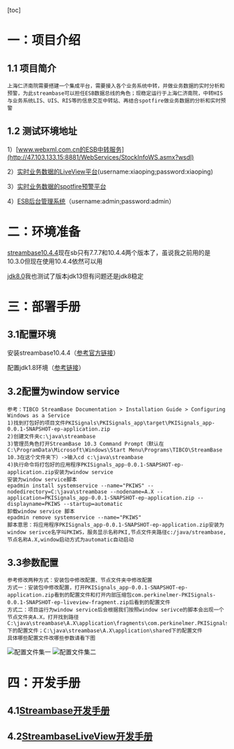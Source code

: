 [toc]
# 一：项目介绍
## 1.1 项目简介
	上海仁济南院需要搭建一个集成平台，需要接入各个业务系统中转，并做业务数据的实时分析和预警，为此streambase可以担任ESB数据总线的角色；现稳定运行于上海仁济南院，中转HIS与业务系统LIS、UIS、RIS等的信息交互中转站、再结合spotfire做业务数据的分析和实时预警
## 1.2 测试环境地址
1）[www.webxml.com.cn的ESB中转服务](http://47.103.133.15:8881/WebServices/StockInfoWS.asmx?wsdl)

2）[实时业务数据的LiveView平台](http://47.103.133.15:10070/lvweb/#/login)(username:xiaoping;password:xiaoping)

3）[实时业务数据的spotfire预警平台](http://47.103.133.15:10070/lvweb/#/login)

4）[ESB后台管理系统](http://47.103.133.15:8888/WSManager/login)（username:admin;password:admin）
	
# 二：环境准备
[streambase10.4.4](shttps://edelivery.tibco.com/storefront/view-download.ep?sku=11032-4&version=10.4.4)现在sb只有7.7.7和10.4.4两个版本了，虽说我之前用的是10.3.0但现在使用10.4.4依然可以用

[jdk8.0](https://download.oracle.com/otn/java/jdk/8u231-b11/5b13a193868b4bf28bcb45c792fce896/jdk-8u231-windows-x64.exe)我也测试了版本jdk13但有问题还是jdk8稳定

# 三：部署手册
## 3.1配置环境
安装streambase10.4.4（[参考官方链接](https://docs.tibco.com/emp/sb-cep/10.3.0/doc/html/install/index.html)）

配置jdk1.8环境（[参考链接](https://www.cnblogs.com/xiaoping1993/p/java01.html)）
## 3.2配置为window service
	参考：TIBCO StreamBase Documentation > Installation Guide > Configuring Windows as a Service 
	1)找到打包好的项目文件PKISignals\PKISignals_app\target\PKISignals_app-0.0.1-SNAPSHOT-ep-application.zip
	2)创建文件夹c:\java\streambase
	3)管理员角色打开StreamBase 10.3 Command Prompt（默认在C:\ProgramData\Microsoft\Windows\Start Menu\Programs\TIBCO\StreamBase 10.3在这个文件夹下）->输入cd c:\java\streambase
	4)执行命令将打包好的应用程序PKISignals_app-0.0.1-SNAPSHOT-ep-application.zip安装为window service
	安装为window service脚本
	epadmin install systemservice --name="PKIWS" --nodedirectory=C:\java\streambase --nodename=A.X --application=PKISignals_app-0.0.1-SNAPSHOT-ep-application.zip --displayname=PKIWS --startup=automatic
	卸载window service 脚本
	epadmin remove systemservice --name="PKIWS"
	脚本意思：将应用程序PKISignals_app-0.0.1-SNAPSHOT-ep-application.zip安装为window serivce名字叫PKIWS，服务显示名称PKI,节点文件夹路径c:/java/streambase,节点名称A.X,window启动方式为automatic自动启动
## 3.3参数配置
	参考修改两种方式：安装包中修改配置、节点文件夹中修改配置
	方式一：安装包中修改配置，打开PKISignals_app-0.0.1-SNAPSHOT-ep-application.zip看到的配置文件和打开内部压缩包com.perkinelmer-PKISignals-0.0.1-SNAPSHOT-ep-liveview-fragment.zip后看到的配置文件
	方式二：项目运行为window service后会根据我们按照window serivce的脚本会出现一个节点文件夹A.X，打开找到路径C:\java\streambase\A.X\application\fragments\com.perkinelmer.PKISignals下的配置文件；C:\java\streambase\A.X\application\shared下的配置文件
	具体哪些配置文件改哪些参数请看下图
![配置文件集一](https://raw.githubusercontent.com/JiPingWangPKI/ESB/master/resource/SBApplicationConfigs.png?token=AJNF2D52UH46C7YKBOP3TWK55YF7A)
![配置文件集二](https://raw.githubusercontent.com/JiPingWangPKI/ESB/master/resource/SBApplicationConfigs.png?token=AJNF2DY2Q3NSB6ODILZ7RKS55YGBY)
# 四：开发手册
## 4.1[Streambase开发手册](https://github.com/JiPingWangPKI/ESB/blob/master/resource/streambase开发手册.md)
## 4.2[StreambaseLiveView开发手册](https://github.com/JiPingWangPKI/ESB/blob/master/resource/streambaseLiveView开发手册.md)